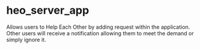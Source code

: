 # heo_server_app
Allows users to Help Each Other by adding request within the application. Other users will receive a notification allowing them to meet the demand or simply ignore it.
